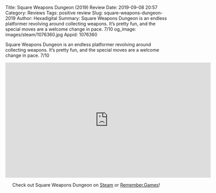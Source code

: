 Title: Square Weapons Dungeon (2019) Review
Date: 2019-09-08 20:57
Category: Reviews
Tags: positive review
Slug: square-weapons-dungeon-2019
Author: Hexadigital
Summary: Square Weapons Dungeon is an endless platformer revolving around collecting weapons. It’s pretty fun, and the special moves are a welcome change in pace. 7/10
og_image: images/steam/1076360.jpg
Appid: 1076360

Square Weapons Dungeon is an endless platformer revolving around collecting weapons. It’s pretty fun, and the special moves are a welcome change in pace. 7/10

<center><iframe src="https://www.youtube.com/embed/bO0bhWJIBgE?feature=oembed" allow="accelerometer; autoplay; encrypted-media; gyroscope; picture-in-picture" width="640" height="360" frameborder="0"></iframe>

Check out Square Weapons Dungeon on [Steam](https://store.steampowered.com/app/1076360/?curator_clanid=34633900) or [Remember.Games](https://remember.games/game/2658/)!</center>
